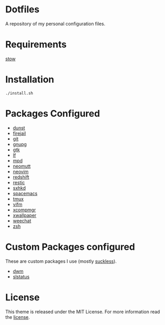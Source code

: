 # Dotfiles

A repository of my personal configuration files.

# Requirements

[stow](http://www.gnu.org/software/stow/)

# Installation

```shell
./install.sh
```

# Packages Configured

* [dunst](https://dunst-project.org/)
* [firejail](https://firejail.wordpress.com/)
* [git](https://git-scm.com/)
* [gnupg](https://gnupg.org/)
* [gtk](https://www.gtk.org/)
* [lf](https://github.com/gokcehan/lf)
* [mpd](https://www.musicpd.org/)
* [neomutt](https://neomutt.org/)
* [neovim](https://neovim.io/)
* [redshift](http://jonls.dk/redshift/)
* [restic](https://github.com/restic/restic)
* [sxhkd](https://github.com/baskerville/sxhkd)
* [spacemacs](http://spacemacs.org/)
* [tmux](https://tmux.github.io/)
* [vifm](https://vifm.info/)
* [xcompmgr](https://github.com/freedesktop/xcompmgr)
* [xwallpaper](https://github.com/stoeckmann/xwallpaper)
* [weechat](https://weechat.org/)
* [zsh](https://www.zsh.org/)

# Custom Packages configured

These are custom packages I use (mostly [suckless](https://suckless.org/)).

* [dwm](https://github.com/alrayyes/dwm)
* [slstatus](https://github.com/alrayyes/slstatus)

# License

This theme is released under the MIT License. For more information read the [license][license].

[license]: LICENSE.md
